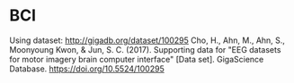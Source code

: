 # BCI
Using dataset: http://gigadb.org/dataset/100295
Cho, H., Ahn, M., Ahn, S., Moonyoung Kwon, & Jun, S. C. (2017). Supporting data for "EEG datasets for motor imagery brain computer interface" [Data set]. GigaScience Database. https://doi.org/10.5524/100295
